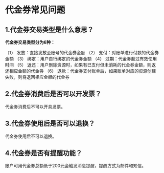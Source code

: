 # 代金券常见问题

## 1.代金券交易类型是什么意思？

**代金券交易类型分为6种：**

（1） 发放：直接发放至账号的代金券金额
（2） 支付：对账单进行付款的代金券金额
（3） 绑定：用户自行绑定的代金券金额
（4） 过期：代金券超过有效使用时间
（5） 返还：用户删除资源时，如果有已支付但未消耗的代金券金额，则返还相应金额的代金券
（6） 退款：代金券支付账单后，如果账单对应的资源创建失败，则将退回相应金额的代金券

## 2.代金券消费后是否可以开发票？

代金券消费后不可以开具发票。

## 3.代金券使用后是否可以退换？

代金券使用后不可以退换。

## 4.代金券是否有提醒功能？

账户可用代金券总额低于200元会触发消息提醒，提醒方式为邮件和短信。
